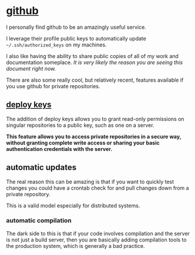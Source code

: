 
# [github](https://github.com/)

I personally find github to be an amazingly useful service.

I leverage their profile public keys to automatically update `~/.ssh/authorized_keys` on my machines.

I also like having the ability to share public copies of all of my work and documentation someplace.  _It is very likely the reason you are seeing this document right now._

There are also some really cool, but relatively recent, features available if you use github for private repositories.


## [deploy keys](https://github.com/blog/2024-read-only-deploy-keys)

The addition of deploy keys allows you to grant read-only permissions on singular repositories to a public key, such as one on a server.

**This feature allows you to access private repositories in a secure way, without granting complete write access or sharing your basic authentication credentials with the server.**


## automatic updates

The real reason this can be amazing is that if you want to quickly test changes you could have a crontab check for and pull changes down from a private repository.

This is a valid model especially for distributed systems.


### automatic compilation

The dark side to this is that if your code involves compilation and the server is not just a build server, then you are basically adding compilation tools to the production system, which is generally a bad practice.
